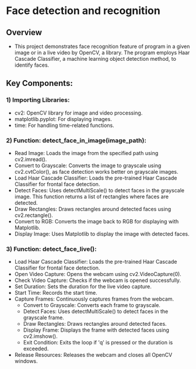 # Face detection and recognition

## Overview
* This project demonstrates face recognition feature of program in a given image or in a live video by OpenCV, a library.
The program employs Haar Cascade Classifier, a machine learning object detection method, to identify faces.

## Key Components:

### 1) Importing Libraries:

* cv2: OpenCV library for image and video processing.
* matplotlib.pyplot: For displaying images.
* time: For handling time-related functions.

### 2) Function: detect_face_in_image(image_path):

* Read Image: Loads the image from the specified path using cv2.imread().
* Convert to Grayscale: Converts the image to grayscale using cv2.cvtColor(), as face detection works better on grayscale images.
* Load Haar Cascade Classifier: Loads the pre-trained Haar Cascade Classifier for frontal face detection.
* Detect Faces: Uses detectMultiScale() to detect faces in the grayscale image. This function returns a list of rectangles where faces are detected.
* Draw Rectangles: Draws rectangles around detected faces using cv2.rectangle().
* Convert to RGB: Converts the image back to RGB for displaying with Matplotlib.
* Display Image: Uses Matplotlib to display the image with detected faces.
  
### 3) Function: detect_face_live():

* Load Haar Cascade Classifier: Loads the pre-trained Haar Cascade Classifier for frontal face detection.
* Open Video Capture: Opens the webcam using cv2.VideoCapture(0).
* Check Video Capture: Checks if the webcam is opened successfully.
* Set Duration: Sets the duration for the live video capture.
* Start Time: Records the start time.
* Capture Frames: Continuously captures frames from the webcam.
  * Convert to Grayscale: Converts each frame to grayscale.
  * Detect Faces: Uses detectMultiScale() to detect faces in the grayscale frame.
  * Draw Rectangles: Draws rectangles around detected faces.
  * Display Frame: Displays the frame with detected faces using cv2.imshow().
  * Exit Condition: Exits the loop if 'q' is pressed or the duration is exceeded.
* Release Resources: Releases the webcam and closes all OpenCV windows.
